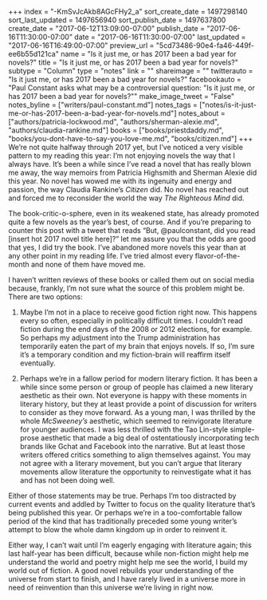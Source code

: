 +++
index = "-KmSvJcAkb8AGcFHy2_a"
sort_create_date = 1497298140
sort_last_updated = 1497656940
sort_publish_date = 1497637800
create_date = "2017-06-12T13:09:00-07:00"
publish_date = "2017-06-16T11:30:00-07:00"
date = "2017-06-16T11:30:00-07:00"
last_updated = "2017-06-16T16:49:00-07:00"
preview_url = "5cd73486-90e4-fa46-449f-ee6b55d121ca"
name = "Is it just me, or has 2017 been a bad year for novels?"
title = "Is it just me, or has 2017 been a bad year for novels?"
subtype = "Column"
type = "notes"
link = ""
shareimage = ""
twitterauto = "Is it just me, or has 2017 been a bad year for novels?"
facebookauto = "Paul Constant asks what may be a controversial question: \"Is it just me, or has 2017 been a bad year for novels?\""
make_image_tweet = "False"
notes_byline = ["writers/paul-constant.md"]
notes_tags = ["notes/is-it-just-me-or-has-2017-been-a-bad-year-for-novels.md"]
notes_about = ["authors/patricia-lockwood.md", "authors/sherman-alexie.md", "authors/claudia-rankine.md"]
books = ["books/priestdaddy.md", "books/you-dont-have-to-say-you-love-me.md", "books/citizen.md"]
+++
We’re not quite halfway through 2017 yet, but I’ve noticed a very visible pattern to my reading this year: I’m not enjoying novels the way that I always have. It’s been a while since I’ve read a novel that has really blown me away, the way memoirs from Patricia Highsmith and Sherman Alexie did this year. No novel has wowed me with its ingenuity and energy  and passion, the way Claudia Rankine’s *Citizen* did. No novel has reached out and forced me to reconsider the world the way *The Righteous Mind* did.

The book-critic-o-sphere, even in its weakened state, has already promoted quite a few novels as the year’s best, of course. And if you’re preparing to counter this post with a tweet that reads “But, @paulconstant, did you read [insert hot 2017 novel title here]?” let me assure you that the odds are good that yes, I did try the book. I’ve abandoned more novels this year than at any other point in my reading life. I’ve tried almost every flavor-of-the-month and none of them have moved me.

I haven’t written reviews of these books or called them out on social media because, frankly, I’m not sure what the source of this problem might be. There are two options:

1. Maybe I’m not in a place to receive good fiction right now. This happens every so often, especially in politically difficult times. I couldn’t read fiction during the end days of the 2008 or 2012 elections, for example. So perhaps my adjustment into the Trump administration has temporarily eaten the part of my brain that enjoys novels. If so, I’m sure it’s a temporary condition and my fiction-brain will reaffirm itself eventually.

2. Perhaps we’re in a fallow period for modern literary fiction. It has been a while since some person or group of people has claimed a new literary aesthetic as their own. Not everyone is happy with these moments in literary history, but they at least provide a point of discussion for writers to consider as they move forward. As a young man, I was thrilled by the whole *McSweeney’s* aesthetic, which seemed to reinvigorate literature for younger audiences. I was less thrilled with the Tao Lin-style simple-prose aesthetic that made a big deal of ostentatiously incorporating tech brands like Gchat and Facebook into the narrative. But at least those writers offered critics something to align themselves against. You may not agree with a literary movement, but you can’t argue that literary movements allow literature the opportunity to reinvestigate what it has and has not been doing well.

Either of those statements may be true. Perhaps I’m too distracted by current events and addled by Twitter to focus on the quality literature that’s being published this year. Or perhaps we’re in a too-comfortable fallow period of the kind that has traditionally preceded some young writer’s attempt to blow the whole damn kingdom up in order to reinvent it. 

Either way, I can’t wait until I’m eagerly engaging with literature again; this last half-year has been difficult, because while non-fiction might help me understand the world and poetry might help me see the world, I build my world out of fiction. A good novel rebuilds your understanding of the universe from start to finish, and I have rarely lived in a universe more in need of reinvention than this universe we’re living in right now.